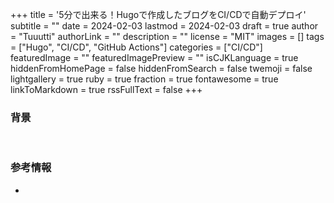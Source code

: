 +++
title = '5分で出来る！Hugoで作成したブログをCI/CDで自動デプロイ'
subtitle = ""
date = 2024-02-03
lastmod = 2024-02-03
draft = true
author = "Tuuutti"
authorLink = ""
description = ""
license = "MIT"
images = []
tags = ["Hugo", "CI/CD", "GitHub Actions"]
categories = ["CI/CD"]
featuredImage = ""
featuredImagePreview = ""
isCJKLanguage = true
hiddenFromHomePage = false
hiddenFromSearch = false
twemoji = false
lightgallery = true
ruby = true
fraction = true
fontawesome = true
linkToMarkdown = true
rssFullText = false
+++

<!--more-->

### 背景

<br>

### 参考情報
- []()